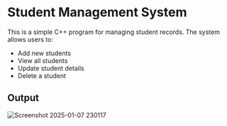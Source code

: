 # Student Management System

This is a simple C++ program for managing student records. The system allows users to:

- Add new students
- View all students
- Update student details
- Delete a student

## Output

![Screenshot 2025-01-07 230117](https://github.com/user-attachments/assets/35a39d9f-1d79-4846-9ac8-cd86bed86556)
